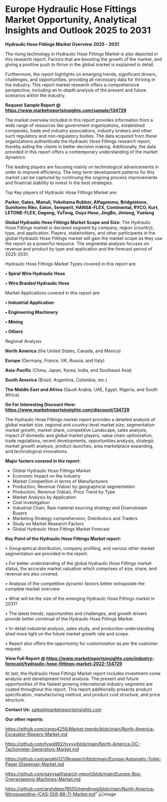 # Europe Hydraulic Hose Fittings Market Opportunity, Analytical Insights and Outlook 2025 to 2031

<Strong> Hydraulic Hose Fittings Market Overview 2025 - 2031</strong>

The rising technology in Hydraulic Hose Fittings Market is also depicted in this research report. Factors that are boosting the growth of the market, and giving a positive push to thrive in the global market is explained in detail.

Furthermore, the report highlights on emerging trends, significant drivers, challenges, and opportunities, providing all necessary data for thriving in the industry. This report market research offers a comprehensive perspective, including an in-depth analysis of the present and future scenarios within the industry.

<strong>Request Sample Report @ <a href=https://www.marketreportsinsights.com/sample/134729>https://www.marketreportsinsights.com/sample/134729</a></strong>

The market overview included in this report provides information from a wide range of resources like government organizations, established companies, trade and industry associations, industry brokers and other such regulatory and non-regulatory bodies. The data acquired from these organizations authenticate the Hydraulic Hose Fittings research report, thereby aiding the clients in better decision making. Additionally, the data provided in this report offers a contemporary understanding of the market dynamics.

The leading players are focusing mainly on technological advancements in order to improve efficiency. The long-term development patterns for this market can be captured by continuing the ongoing process improvements and financial stability to invest in the best strategies.

Top Key players of Hydraulic Hose Fittings Market are:

<strong>Parker, Gates, Manuli, Yokohama Rubber, Alfagomma, Bridgestone, Sumitomo Riko, Eaton, Semperit, HANSA-FLEX, Continental, RYCO, Kurt, LETONE-FLEX, Dagong, YuTong, Ouya Hose, JingBo, Jintong, Yuelong</strong>

<strong><b>Global Hydraulic Hose Fittings Market Scope and Size:</b></strong>
The Hydraulic Hose Fittings market is declared segment by company, region (country), type, and application. Players, stakeholders, and other participants in the global Hydraulic Hose Fittings market will gain the market scope as they use the report as a powerful resource. The segmental analysis focuses on revenue and product by type and application and the forecast period of 2025-2031.

Hydraulic Hose Fittings Market Types covered in this report are:

<strong>• Spiral Wire Hydraulic Hose

• Wire Braided Hydraulic Hose</strong>

Market Applications covered in this report are:

<strong>• Industrial Application

• Engineering Machinery

• Mining

• Others</strong> 

Regional Analysis

<strong>North America</strong> (the United States, Canada, and Mexico)

<strong>Europe</strong> (Germany, France, UK, Russia, and Italy)

<strong>Asia-Pacific</strong> (China, Japan, Korea, India, and Southeast Asia)

<strong>South America</strong> (Brazil, Argentina, Colombia, etc.)

<strong>The Middle East and Africa</strong> (Saudi Arabia, UAE, Egypt, Nigeria, and South Africa)

<strong>Go For Interesting Discount Here: <a href=https://www.marketreportsinsights.com/discount/134729>https://www.marketreportsinsights.com/discount/134729</a></strong>

The Hydraulic Hose Fittings market report provides a detailed analysis of global market size, regional and country-level market size, segmentation market growth, market share, competitive Landscape, sales analysis, impact of domestic and global market players, value chain optimization, trade regulations, recent developments, opportunities analysis, strategic market growth analysis, product launches, area marketplace expanding, and technological innovations.

<strong><b>Major factors covered in the report:</b></strong>
<ul>
  <li>Global Hydraulic Hose Fittings Market </li>
  <li>Economic Impact on the Industry</li>
  <li>Market Competition in terms of Manufacturers</li>
  <li>Production, Revenue (Value) by geographical segmentation</li>
  <li>Production, Revenue (Value), Price Trend by Type</li>
  <li>Market Analysis by Application</li>
  <li>Cost Investigation</li>
  <li>Industrial Chain, Raw material sourcing strategy and Downstream Buyers</li>
  <li>Marketing Strategy comprehension, Distributors and Traders</li>
  <li>Study on Market Research Factors</li>
  <li>Global Hydraulic Hose Fittings Market Forecast</li>
</ul>

<strong><b>Key Point of the Hydraulic Hose Fittings Market report:</b></strong>

• Geographical distribution, company profiling, and various other market segmentation are provided in the report.

• For better understanding of the global Hydraulic Hose Fittings market status, the accurate market valuation which comprises of size, share, and revenue are also covered.

• Analysis of the competitive dynamic factors better extrapolate the complete market overview

• What will be the size of the emerging Hydraulic Hose Fittings market in 2031?

• The latest trends, opportunities and challenges, and growth drivers provide better construal of the Hydraulic Hose Fittings Market.

• In-detail industrial analysis, sales study, and production understanding shed more light on the future market growth rate and scope.

• Report also offers the opportunity for customization as per the customer request.

<strong><b>View Full Report @ <a href=https://www.marketreportsinsights.com/industry-forecast/hydraulic-hose-fittings-market-2022-134729>https://www.marketreportsinsights.com/industry-forecast/hydraulic-hose-fittings-market-2022-134729</a></b></strong>


At last, the Hydraulic Hose Fittings Market report includes investment come analysis and development trend analysis. The present and future opportunities of the fastest growing international industry segments are coated throughout this report. This report additionally presents product specification, manufacturing method, and product cost structure, and price structure.

<strong>Contact Us:</strong>
sales@marketreportsinsights.com

<strong>Our other reports:</strong>

<a href=https://github.com/cargo4256/Market-trends/blob/main/North-America-Excavator-Rippers-Market.md>https://github.com/cargo4256/Market-trends/blob/main/North-America-Excavator-Rippers-Market.md</a>

<a href=https://github.com/tyagi992/tyyyy/blob/main/North-America-DC-Tachometer-Generators-Market.md>https://github.com/tyagi992/tyyyy/blob/main/North-America-DC-Tachometer-Generators-Market.md</a>

<a href=https://github.com/anokhi121/Research/blob/main/Europe-Automatic-Toilet-Paper-Dispenser-Market.md>https://github.com/anokhi121/Research/blob/main/Europe-Automatic-Toilet-Paper-Dispenser-Market.md</a>

<a href=https://github.com/sayysaif/search-report/blob/main/Europe-Box-Overwrapping-Machines-Market.md>https://github.com/sayysaif/search-report/blob/main/Europe-Box-Overwrapping-Machines-Market.md</a>

<a href=https://github.com/arshdeep76555/trendingg/blob/main/North-America-Nitroguanidine-(CAS-556-88-7)-Market.md>https://github.com/arshdeep76555/trendingg/blob/main/North-America-Nitroguanidine-(CAS-556-88-7)-Market.md</a>"
![image](https://github.com/user-attachments/assets/38f0c620-0687-45bc-a7ea-0d0175244e94)
